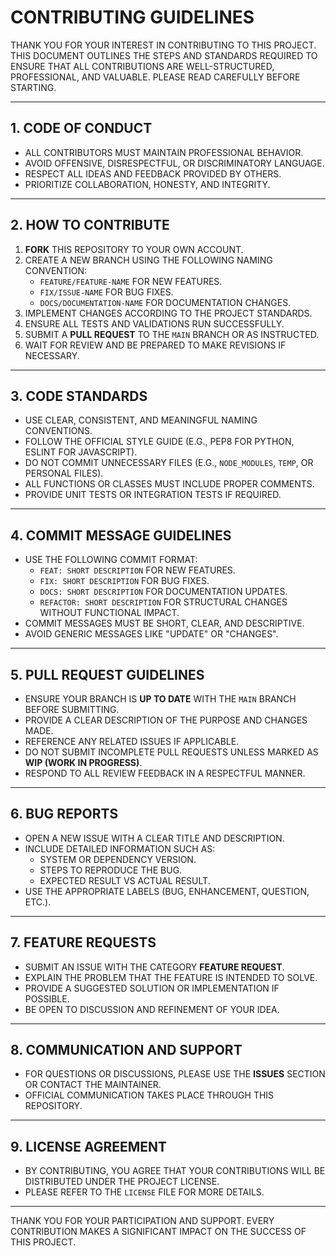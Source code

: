 # CONTRIBUTING GUIDELINES

THANK YOU FOR YOUR INTEREST IN CONTRIBUTING TO THIS PROJECT. THIS DOCUMENT OUTLINES THE STEPS AND STANDARDS REQUIRED TO ENSURE THAT ALL CONTRIBUTIONS ARE WELL-STRUCTURED, PROFESSIONAL, AND VALUABLE. PLEASE READ CAREFULLY BEFORE STARTING.

---

## 1. CODE OF CONDUCT
- ALL CONTRIBUTORS MUST MAINTAIN PROFESSIONAL BEHAVIOR.
- AVOID OFFENSIVE, DISRESPECTFUL, OR DISCRIMINATORY LANGUAGE.
- RESPECT ALL IDEAS AND FEEDBACK PROVIDED BY OTHERS.
- PRIORITIZE COLLABORATION, HONESTY, AND INTEGRITY.

---

## 2. HOW TO CONTRIBUTE
1. **FORK** THIS REPOSITORY TO YOUR OWN ACCOUNT.  
2. CREATE A NEW BRANCH USING THE FOLLOWING NAMING CONVENTION:  
   - `FEATURE/FEATURE-NAME` FOR NEW FEATURES.  
   - `FIX/ISSUE-NAME` FOR BUG FIXES.  
   - `DOCS/DOCUMENTATION-NAME` FOR DOCUMENTATION CHANGES.  
3. IMPLEMENT CHANGES ACCORDING TO THE PROJECT STANDARDS.  
4. ENSURE ALL TESTS AND VALIDATIONS RUN SUCCESSFULLY.  
5. SUBMIT A **PULL REQUEST** TO THE `MAIN` BRANCH OR AS INSTRUCTED.  
6. WAIT FOR REVIEW AND BE PREPARED TO MAKE REVISIONS IF NECESSARY.  

---

## 3. CODE STANDARDS
- USE CLEAR, CONSISTENT, AND MEANINGFUL NAMING CONVENTIONS.  
- FOLLOW THE OFFICIAL STYLE GUIDE (E.G., PEP8 FOR PYTHON, ESLINT FOR JAVASCRIPT).  
- DO NOT COMMIT UNNECESSARY FILES (E.G., `NODE_MODULES`, `TEMP`, OR PERSONAL FILES).  
- ALL FUNCTIONS OR CLASSES MUST INCLUDE PROPER COMMENTS.  
- PROVIDE UNIT TESTS OR INTEGRATION TESTS IF REQUIRED.  

---

## 4. COMMIT MESSAGE GUIDELINES
- USE THE FOLLOWING COMMIT FORMAT:  
  - `FEAT: SHORT DESCRIPTION` FOR NEW FEATURES.  
  - `FIX: SHORT DESCRIPTION` FOR BUG FIXES.  
  - `DOCS: SHORT DESCRIPTION` FOR DOCUMENTATION UPDATES.  
  - `REFACTOR: SHORT DESCRIPTION` FOR STRUCTURAL CHANGES WITHOUT FUNCTIONAL IMPACT.  
- COMMIT MESSAGES MUST BE SHORT, CLEAR, AND DESCRIPTIVE.  
- AVOID GENERIC MESSAGES LIKE "UPDATE" OR "CHANGES".  

---

## 5. PULL REQUEST GUIDELINES
- ENSURE YOUR BRANCH IS **UP TO DATE** WITH THE `MAIN` BRANCH BEFORE SUBMITTING.  
- PROVIDE A CLEAR DESCRIPTION OF THE PURPOSE AND CHANGES MADE.  
- REFERENCE ANY RELATED ISSUES IF APPLICABLE.  
- DO NOT SUBMIT INCOMPLETE PULL REQUESTS UNLESS MARKED AS **WIP (WORK IN PROGRESS)**.  
- RESPOND TO ALL REVIEW FEEDBACK IN A RESPECTFUL MANNER.  

---

## 6. BUG REPORTS
- OPEN A NEW ISSUE WITH A CLEAR TITLE AND DESCRIPTION.  
- INCLUDE DETAILED INFORMATION SUCH AS:  
  - SYSTEM OR DEPENDENCY VERSION.  
  - STEPS TO REPRODUCE THE BUG.  
  - EXPECTED RESULT VS ACTUAL RESULT.  
- USE THE APPROPRIATE LABELS (BUG, ENHANCEMENT, QUESTION, ETC.).  

---

## 7. FEATURE REQUESTS
- SUBMIT AN ISSUE WITH THE CATEGORY **FEATURE REQUEST**.  
- EXPLAIN THE PROBLEM THAT THE FEATURE IS INTENDED TO SOLVE.  
- PROVIDE A SUGGESTED SOLUTION OR IMPLEMENTATION IF POSSIBLE.  
- BE OPEN TO DISCUSSION AND REFINEMENT OF YOUR IDEA.  

---

## 8. COMMUNICATION AND SUPPORT
- FOR QUESTIONS OR DISCUSSIONS, PLEASE USE THE **ISSUES** SECTION OR CONTACT THE MAINTAINER.  
- OFFICIAL COMMUNICATION TAKES PLACE THROUGH THIS REPOSITORY.  

---

## 9. LICENSE AGREEMENT
- BY CONTRIBUTING, YOU AGREE THAT YOUR CONTRIBUTIONS WILL BE DISTRIBUTED UNDER THE PROJECT LICENSE.  
- PLEASE REFER TO THE `LICENSE` FILE FOR MORE DETAILS.  

---

THANK YOU FOR YOUR PARTICIPATION AND SUPPORT. EVERY CONTRIBUTION MAKES A SIGNIFICANT IMPACT ON THE SUCCESS OF THIS PROJECT.

